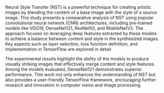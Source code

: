 Neural Style Transfer (NST) is a powerful technique for creating artistic images by blending the content of a base image with the style of a source image. This study presents a comparative analysis of NST using popular convolutional neural network (CNN) architectures, including pre-trained models like VGG19, DenseNet121, ResNet50, and MobileNetV2. The approach focuses on leveraging deep features extracted by these models to achieve a balance between content and style in the synthesized images. Key aspects such as layer selection, loss function definition, and implementation in TensorFlow are explored in detail. 

The experimental results highlight the ability of the models to produce visually striking images that effectively merge content and style features. Among the models evaluated, DenseNet121 demonstrates superior performance. This work not only enhances the understanding of NST but also provides a user-friendly TensorFlow framework, encouraging further research and innovation in computer vision and image processing.
